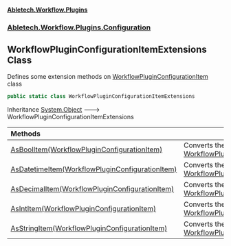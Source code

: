 #### [Abletech.Workflow.Plugins](index.md 'index')
### [Abletech.Workflow.Plugins.Configuration](Abletech_Workflow_Plugins_Configuration.md 'Abletech.Workflow.Plugins.Configuration')
## WorkflowPluginConfigurationItemExtensions Class
Defines some extension methods on [WorkflowPluginConfigurationItem](WorkflowPluginConfigurationItem.md 'Abletech.Workflow.Plugins.Configuration.WorkflowPluginConfigurationItem') class  
```csharp
public static class WorkflowPluginConfigurationItemExtensions
```

Inheritance [System.Object](https://docs.microsoft.com/en-us/dotnet/api/System.Object 'System.Object') &#129106; WorkflowPluginConfigurationItemExtensions  

| Methods | |
| :--- | :--- |
| [AsBoolItem(WorkflowPluginConfigurationItem)](WorkflowPluginConfigurationItemExtensions_AsBoolItem(WorkflowPluginConfigurationItem).md 'Abletech.Workflow.Plugins.Configuration.WorkflowPluginConfigurationItemExtensions.AsBoolItem(Abletech.Workflow.Plugins.Configuration.WorkflowPluginConfigurationItem)') | Converts the item to [WorkflowPluginConfigurationBoolItem](WorkflowPluginConfigurationBoolItem.md 'Abletech.Workflow.Plugins.Configuration.WorkflowPluginConfigurationBoolItem') |
| [AsDatetimeItem(WorkflowPluginConfigurationItem)](WorkflowPluginConfigurationItemExtensions_AsDatetimeItem(WorkflowPluginConfigurationItem).md 'Abletech.Workflow.Plugins.Configuration.WorkflowPluginConfigurationItemExtensions.AsDatetimeItem(Abletech.Workflow.Plugins.Configuration.WorkflowPluginConfigurationItem)') | Converts the item to [WorkflowPluginConfigurationDatetimeItem](WorkflowPluginConfigurationDatetimeItem.md 'Abletech.Workflow.Plugins.Configuration.WorkflowPluginConfigurationDatetimeItem') |
| [AsDecimalItem(WorkflowPluginConfigurationItem)](WorkflowPluginConfigurationItemExtensions_AsDecimalItem(WorkflowPluginConfigurationItem).md 'Abletech.Workflow.Plugins.Configuration.WorkflowPluginConfigurationItemExtensions.AsDecimalItem(Abletech.Workflow.Plugins.Configuration.WorkflowPluginConfigurationItem)') | Converts the item to [WorkflowPluginConfigurationDecimalItem](WorkflowPluginConfigurationDecimalItem.md 'Abletech.Workflow.Plugins.Configuration.WorkflowPluginConfigurationDecimalItem') |
| [AsIntItem(WorkflowPluginConfigurationItem)](WorkflowPluginConfigurationItemExtensions_AsIntItem(WorkflowPluginConfigurationItem).md 'Abletech.Workflow.Plugins.Configuration.WorkflowPluginConfigurationItemExtensions.AsIntItem(Abletech.Workflow.Plugins.Configuration.WorkflowPluginConfigurationItem)') | Converts the item to [WorkflowPluginConfigurationIntItem](WorkflowPluginConfigurationIntItem.md 'Abletech.Workflow.Plugins.Configuration.WorkflowPluginConfigurationIntItem') |
| [AsStringItem(WorkflowPluginConfigurationItem)](WorkflowPluginConfigurationItemExtensions_AsStringItem(WorkflowPluginConfigurationItem).md 'Abletech.Workflow.Plugins.Configuration.WorkflowPluginConfigurationItemExtensions.AsStringItem(Abletech.Workflow.Plugins.Configuration.WorkflowPluginConfigurationItem)') | Converts the item to [WorkflowPluginConfigurationStringItem](WorkflowPluginConfigurationStringItem.md 'Abletech.Workflow.Plugins.Configuration.WorkflowPluginConfigurationStringItem') |
